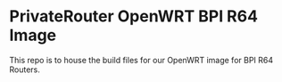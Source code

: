 # PrivateRouter OpenWRT BPI R64 Image

This repo is to house the build files for our OpenWRT image for BPI R64 Routers.